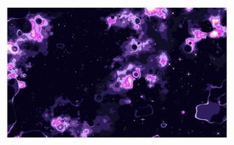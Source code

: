 <!--
Checksum 6066504989988315
-->
[![Whats beyond the stars?](./whats-beyond-the-stars.png)](https://saahild.com/?ref=readme-gh)